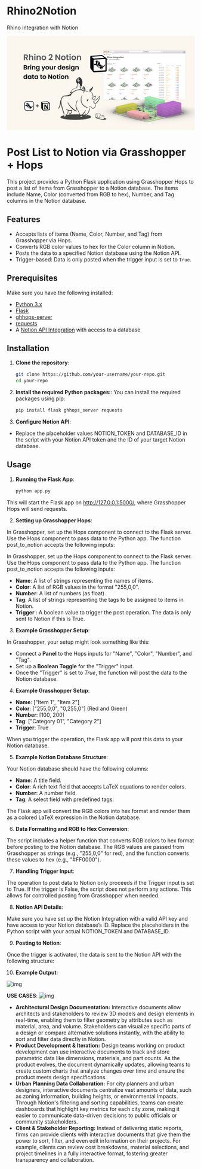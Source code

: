 # Rhino2Notion
 Rhino integration with Notion

![Logo](/img/Thumbnail.png)

# Post List to Notion via Grasshopper + Hops

This project provides a Python Flask application using Grasshopper Hops to post a list of items from Grasshopper to a Notion database. The items include Name, Color (converted from RGB to hex), Number, and Tag columns in the Notion database.

## Features
- Accepts lists of items (Name, Color, Number, and Tag) from Grasshopper via Hops.
- Converts RGB color values to hex for the Color column in Notion.
- Posts the data to a specified Notion database using the Notion API.
- Trigger-based: Data is only posted when the trigger input is set to `True`.

## Prerequisites

Make sure you have the following installed:
- [Python 3.x](https://www.python.org/downloads/)
- [Flask](https://flask.palletsprojects.com/en/2.0.x/installation/)
- [ghhops-server](https://github.com/mcneel/compute.rhino3d/tree/master/src/GhHopsServer)
- [requests](https://docs.python-requests.org/en/latest/)
- A [Notion API Integration](https://developers.notion.com/docs/getting-started) with access to a database

## Installation

1. **Clone the repository**:

   ```bash
   git clone https://github.com/your-username/your-repo.git
   cd your-repo
    ```

2. **Install the required Python packages:**:
You can install the required packages using pip:

    ```bash
    pip install flask ghhops_server requests
    ```

3. **Configure Notion API**:
- Replace the placeholder values NOTION_TOKEN and DATABASE_ID in the script with your Notion API token and the ID of your target Notion database.

## Usage

1. **Running the Flask App**:

    ```bash
    python app.py
    
    ```

This will start the Flask app on http://127.0.0.1:5000/, where Grasshopper Hops will send requests.

2. **Setting up Grasshopper Hops**:

In Grasshopper, set up the Hops component to connect to the Flask server. Use the Hops component to pass data to the Python app. The function post_to_notion accepts the following inputs:

In Grasshopper, set up the Hops component to connect to the Flask server. Use the Hops component to pass data to the Python app. The function post_to_notion accepts the following inputs:

- **Name**: A list of strings representing the names of items.
- **Color**: A list of RGB values in the format "255,0,0".
- **Number**: A list of numbers (as float).
- **Tag**: A list of strings representing the tags to be assigned to items in Notion.
- **Trigger** : A boolean value to trigger the post operation. The data is only sent to Notion if this is True.

3. **Example Grasshopper Setup**:

In Grasshopper, your setup might look something like this:

- Connect a **Panel** to the Hops inputs for "Name", "Color", "Number", and "Tag".
- Set up a **Boolean Toggle** for the "Trigger" input.
- Once the "Trigger" is set to *True*, the function will post the data to the Notion database.

4. **Example Grasshopper Setup**:

- **Name**: ["Item 1", "Item 2"]
- **Color**: ["255,0,0", "0,255,0"] (Red and Green)
- **Number**: [100, 200]
- **Tag**: ["Category 01", "Category 2"]
- **Trigger**: True

When you trigger the operation, the Flask app will post this data to your Notion database.

5. **Example Notion Database Structure**:

Your Notion database should have the following columns:

- **Name**: A title field.
- **Color**: A rich text field that accepts LaTeX equations to render colors.
- **Number**: A number field.
- **Tag**: A select field with predefined tags.

The Flask app will convert the RGB colors into hex format and render them as a colored LaTeX expression in the Notion database.

6. **Data Formatting and RGB to Hex Conversion**:

The script includes a helper function that converts RGB colors to hex format before posting to the Notion database. The RGB values are passed from Grasshopper as strings (e.g., "255,0,0" for red), and the function converts these values to hex (e.g., "#FF0000").

7. **Handling Trigger Input**:

The operation to post data to Notion only proceeds if the Trigger input is set to True. If the trigger is False, the script does not perform any actions. This allows for controlled posting from Grasshopper when needed.

8. **Notion API Details**:

Make sure you have set up the Notion Integration with a valid API key and have access to your Notion database’s ID. Replace the placeholders in the Python script with your actual NOTION_TOKEN and DATABASE_ID.

9. **Posting to Notion**:

Once the trigger is activated, the data is sent to the Notion API with the following structure:

10. **Example Output**:

![img](/img/Landscape_template1920x1080-Shapes2_1.gif)

**USE CASES**:
![img](/img/GIF-r2n.gif)

- **Architectural Design Documentation:** Interactive documents allow architects and stakeholders to review 3D models and design elements in real-time, enabling them to filter geometry by attributes such as material, area, and volume. Stakeholders can visualize specific parts of a design or compare alternative solutions instantly, with the ability to sort and filter data directly in Notion.
- **Product Development & Iteration:** Design teams working on product development can use interactive documents to track and store parametric data like dimensions, materials, and part counts. As the product evolves, the document dynamically updates, allowing teams to create custom charts that analyze changes over time and ensure the product meets design specifications.
- **Urban Planning Data Collaboration:** For city planners and urban designers, interactive documents centralize vast amounts of data, such as zoning information, building heights, or environmental impacts. Through Notion's filtering and sorting capabilities, teams can create dashboards that highlight key metrics for each city zone, making it easier to communicate data-driven decisions to public officials or community stakeholders.
- **Client & Stakeholder Reporting:** Instead of delivering static reports, firms can provide clients with interactive documents that give them the power to sort, filter, and even edit information on their projects. For example, clients can review cost breakdowns, material selections, and project timelines in a fully interactive format, fostering greater transparency and collaboration.
